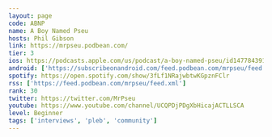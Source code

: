 ```yaml
---
layout: page
code: ABNP
name: A Boy Named Pseu
hosts: Phil Gibson
link: https://mrpseu.podbean.com/
tier: 3
ios: https://podcasts.apple.com/us/podcast/a-boy-named-pseu/id1477843916
android: ['https://subscribeonandroid.com/feed.podbean.com/mrpseu/feed.xml']
spotify: https://open.spotify.com/show/3fLf1NRajwbtwKGpznFClr
rss: ['https://feed.podbean.com/mrpseu/feed.xml']
rank: 30
twitter: https://twitter.com/MrPseu
youtube: https://www.youtube.com/channel/UCQPDjPDgXbHicajACTLLSCA
level: Beginner
tags: ['interviews', 'pleb', 'community']
---
```

